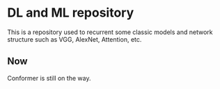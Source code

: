 # DL and ML repository
This is a repository used to recurrent some classic models and network structure such as VGG, AlexNet, Attention, etc.

## Now
Conformer is still on the way.
